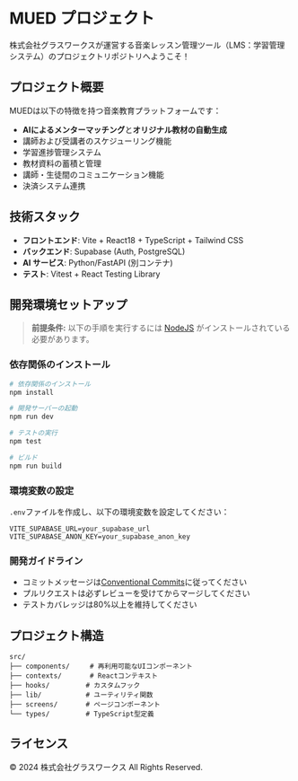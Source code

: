 # MUED プロジェクト

株式会社グラスワークスが運営する音楽レッスン管理ツール（LMS：学習管理システム）のプロジェクトリポジトリへようこそ！

## プロジェクト概要

MUEDは以下の特徴を持つ音楽教育プラットフォームです：

- **AIによるメンターマッチング**と**オリジナル教材の自動生成**
- 講師および受講者のスケジューリング機能
- 学習進捗管理システム
- 教材資料の蓄積と管理
- 講師・生徒間のコミュニケーション機能
- 決済システム連携

## 技術スタック

- **フロントエンド**: Vite + React18 + TypeScript + Tailwind CSS
- **バックエンド**: Supabase (Auth, PostgreSQL)
- **AI サービス**: Python/FastAPI (別コンテナ)
- **テスト**: Vitest + React Testing Library

## 開発環境セットアップ

> **前提条件:**
> 以下の手順を実行するには [NodeJS](https://nodejs.org/en/) がインストールされている必要があります。

### 依存関係のインストール

```bash
# 依存関係のインストール
npm install

# 開発サーバーの起動
npm run dev

# テストの実行
npm test

# ビルド
npm run build
```

### 環境変数の設定

`.env`ファイルを作成し、以下の環境変数を設定してください：

```env
VITE_SUPABASE_URL=your_supabase_url
VITE_SUPABASE_ANON_KEY=your_supabase_anon_key
```

### 開発ガイドライン

- コミットメッセージは[Conventional Commits](https://www.conventionalcommits.org/)に従ってください
- プルリクエストは必ずレビューを受けてからマージしてください
- テストカバレッジは80%以上を維持してください

## プロジェクト構造

```
src/
├── components/     # 再利用可能なUIコンポーネント
├── contexts/       # Reactコンテキスト
├── hooks/         # カスタムフック
├── lib/           # ユーティリティ関数
├── screens/       # ページコンポーネント
└── types/         # TypeScript型定義
```

## ライセンス

© 2024 株式会社グラスワークス All Rights Reserved.
